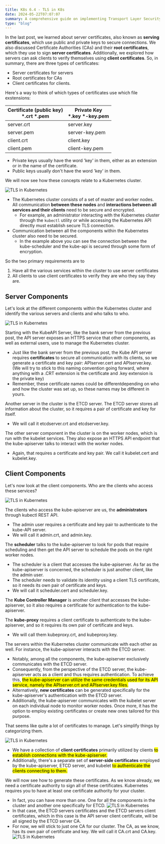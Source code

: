 ```yaml
---
title: K8s 6.4 - TLS in K8s
date: 2024-05-22T07:07:07
summary: A comprehensive guide on implementing Transport Layer Security(TLS) in K8s
type: "blog"
---
```

In the last post, we learned about server certificates, also known as **serving certificates**, which use public and private keys to secure connections. We also discussed Certificate Authorities (CAs) and their **root certificates**, which they use to sign **server certificates**. Additionally, we explored how servers can ask clients to verify themselves using **client certificates**. So, in summary, there are three types of certificates: 
- Server certificates for servers
- Root certificates for CAs
- Client certificates for clients.

Here's a way to think of which types of certificates use which file exstensions:

| Certificate (public key)<br>\*.crt \*.pem | **Private Key**<br>\*.key \*-key.pem |
| ----------------------------------------- | ------------------------------------ |
| server.crt                                | server.key                           |
| server.pem                                | server-key.pem                       |
| client.crt                                | client.key                           |
| client.pem                                | client-key.pem                       |

- Private keys usually have the word 'key' in them, either as an extension or in the name of the certificate. 
- Public keys usually don't have the word 'key' in them.

We will now see how these concepts relate to a Kubernetes cluster. 

![TLS in Kubernetes](/images/kubernetes/diagrams/6-4-1-tls-in-kubernetes.png)

- The Kubernetes cluster consists of a set of master and worker nodes. All communication **between these nodes** and **interactions between all services and their clients** need to be secure and encrypted.
	- For example, an administrator interacting with the Kubernetes cluster through the `kubectl` utility or while accessing the Kubernetes API directly must establish secure TLS connection.
- Communication between all the components within the Kubernetes cluster also need to be secured.
	- In the example above you can see the connection between the kube-scheduler and the kube-api is secured through some form of encryption.

So the two primary requirements are to
1) Have all the various services within the cluster to use server certificates 
2) All clients to use client certificates to verify they are who they say they are. 

## Server Components
Let's look at the different components within the Kubernetes cluster and identify the various servers and clients and who talks to who. 

![TLS in Kubernetes](/images/kubernetes/diagrams/6-4-2-tls-in-kubernetes.png)

Starting with the KubeAPI Server, like the bank server from the previous post, the API server exposes an HTTPS service that other components, as well as external users, use to manage the Kubernetes cluster. 
- Just like the bank server from the previous post, the Kube API server requires **certificates** to secure all communication with its clients, so we generate a certificate and key pair: APIserver.cert and APIserver.key. (We will try to stick to this naming convention going forward, where anything with a .CRT extension is the certificate and .key extension is the private key)
- Remember, these certificate names could be differentdepending on who and how the cluster was set up, so these names may be different in yours.

Another server in the cluster is the ETCD server. The ETCD server stores all information about the cluster, so it requires a pair of certificate and key for itself. 
- We will call it etcdserver.crt and etcdserver.key. 

The other server component in the cluster is on the worker nodes, which is run with the kubelet services. They also expose an HTTPS API endpoint that the kube-apiserver talks to interact with the worker nodes. 
- Again, that requires a certificate and key pair. We call it kubelet.cert and kubelet.key.
## Client Components
Let's now look at the client components. Who are the clients who access these services? 

![TLS in Kubernetes](/images/kubernetes/diagrams/6-4-3-tls-in-kubernetes.png)

The clients who access the kube-apiserver are us, the **administrators** through kubectl REST API. 
- The admin user requires a certificate and key pair to authenticate to the kube-API server. 
- We will call it admin.crt, and admin.key. 

The **scheduler** talks to the kube-apiserver to look for pods that require scheduling and then get the API server to schedule the pods on the right worker nodes. 
- The scheduler is a client that accesses the kube-apiserver. As far as the kube-apiserver is concerned, the scheduler is just another client, like the admin user. 
- The scheduler needs to validate its identity using a client TLS certificate, so it needs its own pair of certificate and keys. 
- We will call it scheduler.cert and scheduler.key. 

The **Kube Controller Manager** is another client that accesses the kube-apiserver, so it also requires a certificate for authentication to the kube-apiserver.

The **kube-proxy** requires a client certificate to authenticate to the kube-apiserver, and so it requires its own pair of certificate and keys.
- We will call them kubeproxy.crt, and kubeproxy.key.

The servers within the Kubernetes cluster communicate with each other as well. For instance, the kube-apiserver interacts with the ETCD server. 
- Notably, among all the components, the kube-apiserver exclusively communicates with the ETCD server. 
- Consequently, from the perspective of the ETCD server, the kube-apiserver acts as a client and thus requires authentication. To achieve this, <mark>the kube-apiserver can utilize the same credentials used for its API service, namely the APIserver.crt and APIserver.key files. </mark>
- Alternatively, **new certificates** can be generated specifically for the kube-apiserver's authentication with the ETCD server.
- Additionally, the kube-apiserver communicates with the kubelet server on each individual node to monitor worker nodes. Once more, it has the option to employ existing certificates or create new ones tailored for this purpose.

That seems like quite a lot of certificates to manage. Let's simplify things by categorizing them. 

![TLS in Kubernetes](/images/kubernetes/diagrams/6-4-4-tls-in-kubernetes.png)

- We have a collection of **client certificates** primarily utilized by clients <mark>to establish connections with the kube-apiserver.</mark>
- Additionally, there's a separate set of **server-side certificates** employed by the kube-apiserver, ETCD server, and kubelet <mark>to authenticate the clients connecting to them.</mark>

We will now see how to generate these certificates. As we know already, we need a certificate authority to sign all of these certificates. Kubernetes requires you to have at least one certificate authority for your cluster. 
- In fact, you can have more than one. One for all the components in the cluster and another one specifically for ETCD. 
![TLS in Kubernetes](/images/kubernetes/diagrams/6-4-5-tls-in-kubernetes.png)
- In that case, the ETCD servers certificates and the ETCD servers client certificates, which in this case is the API server client certificate, will be all signed by the ETCD server CA. 
- For now, we will stick to just one CA for our cluster. The CA, as we know, has its own pair of certificate and key. We will call it CA.crt and CA.key. 
![TLS in Kubernetes](/images/kubernetes/diagrams/6-4-6-tls-in-kubernetes.png)
